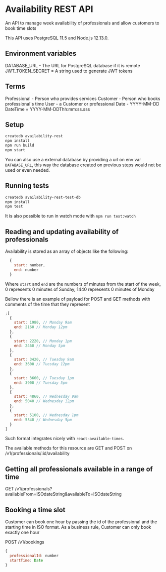 # Availability REST API

An API to manage week availability of professionals and allow customers to book time slots

This API uses PostgreSQL 11.5 and Node.js 12.13.0.

## Environment variables

DATABASE_URL - The URL for PostgreSQL database if it is remote
JWT_TOKEN_SECRET = A string used to generate JWT tokens

## Terms
Professional - Person who provides services
Customer - Person who books professional's time
User - a Customer or professional
Date - YYYY-MM-DD
DateTime = YYYY-MM-DDThh:mm:ss.sss

## Setup

```bash
createdb availability-rest 
npm install
npm run build
npm start
```

You can also use a external database by providing a url on env var `DATABASE_URL`, this way the database created on previous steps would not be used or even needed.

## Running tests

```bash
createdb availability-rest-test-db
npm install
npm test
```

It is also possible to run in watch mode with `npm run test:watch`

## Reading and updating availability of professionals

Availability is stored as an array of objects like the following:

```js
  {
    start: number,
    end: number
  }
```

Where `start` and `end` are the numbers of minutes from the start of the week, 0 represents 0 minutes of Sunday, 1440 represents 0 minutes of Monday

Bellow there is an example of payload for POST and GET methods with comments of the time that they represent

```js
;[
  {
    start: 1980, // Monday 9am
    end: 2160 // Monday 12pm
  },
  {
    start: 2220, // Monday 1pm
    end: 2460 // Monday 5pm
  },
  {
    start: 3420, // Tuesday 9am
    end: 3600 // Tuesday 12pm
  },
  {
    start: 3660, // Tuesday 1pm
    end: 3900 // Tuesday 5pm
  },
  {
    start: 4860, // Wednesday 9am
    end: 5040 // Wednesday 12pm
  },
  {
    start: 5100, // Wednesday 1pm
    end: 5340 // Wednesday 5pm
  }
]
```

Such format integrates nicely with `react-available-times`.

The available methods for this resource are GET and POST on /v1/professionals/:id/availability

## Getting all professionals available in a range of time

GET /v1/professionals?availableFrom=ISOdateString&availableTo=ISOdateString

## Booking a time slot

Customer can book one hour by passing the id of the professional and the starting time in ISO format.
As a business rule, Customer can only book exactly one hour

POST /v1/bookings

```js
{
  professionalId: number
  startTime: Date
}
```
